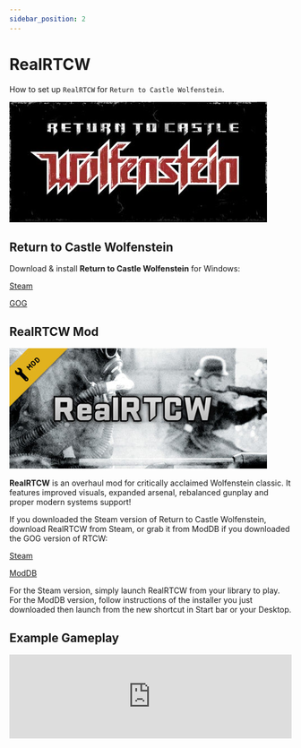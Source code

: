 ```yaml
---
sidebar_position: 2
---
```


# RealRTCW

How to set up `RealRTCW` for `Return to Castle Wolfenstein`.

![Return to Castle Wolfenstein](./img/return-to-castle-wolfenstein.jpg)

## Return to Castle Wolfenstein

Download & install **Return to Castle Wolfenstein** for Windows:

[Steam](https://store.steampowered.com/app/9010/Return_to_Castle_Wolfenstein/)

[GOG](https://www.gog.com/en/game/return_to_castle_wolfenstein)

## RealRTCW Mod

![RealRTCW](./img/realrtcw.jpg)

**RealRTCW** is an overhaul mod for critically acclaimed Wolfenstein classic. It features improved visuals, expanded arsenal, rebalanced gunplay and proper modern systems support!

If you downloaded the Steam version of Return to Castle Wolfenstein, download RealRTCW from Steam, or grab it from ModDB if you downloaded the GOG version of RTCW:

[Steam](https://store.steampowered.com/app/1379630/RealRTCW/)

[ModDB](https://www.moddb.com/mods/realrtcw-realism-mod)

For the Steam version, simply launch RealRTCW from your library to play. For the ModDB version, follow instructions of the installer you just downloaded then launch from the new shortcut in Start bar or your Desktop.

## Example Gameplay

<iframe width="100%" style={{"aspect-ratio": "16 / 9"}} src="https://www.youtube.com/embed/y79XKo9lRVs" title="RealRTCW" frameborder="0" allow="accelerometer; autoplay; clipboard-write; encrypted-media; gyroscope; picture-in-picture; web-share" referrerpolicy="strict-origin-when-cross-origin" allowfullscreen></iframe>